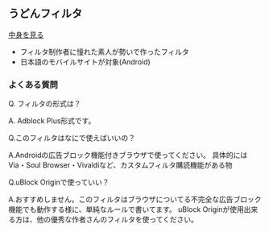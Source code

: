 ## うどんフィルタ　
[中身を見る](https://raw.githubusercontent.com/mikadukiken/adblock/master/udonfilter.txt)
- フィルタ制作者に憧れた素人が勢いで作ったフィルタ
- 日本語のモバイルサイトが対象(Android)

### よくある質問
Q. フィルタの形式は？

A. Adblock Plus形式です。

Q.このフィルタはなにで使えばいいの？

A.Androidの広告ブロック機能付きブラウザで使ってください。
具体的にはVia・Soul Browser・Vivaldiなど、カスタムフィルタ購読機能がある物

Q.uBlock Originで使っていい？

A.おすすめしません。このフィルタはブラウザについてる不完全な広告ブロック機能でも動作する様に、単純なルールで書いてます。
uBlock Originが使用出来る方は、他の優秀な作者さんのフィルタを使ってください。
